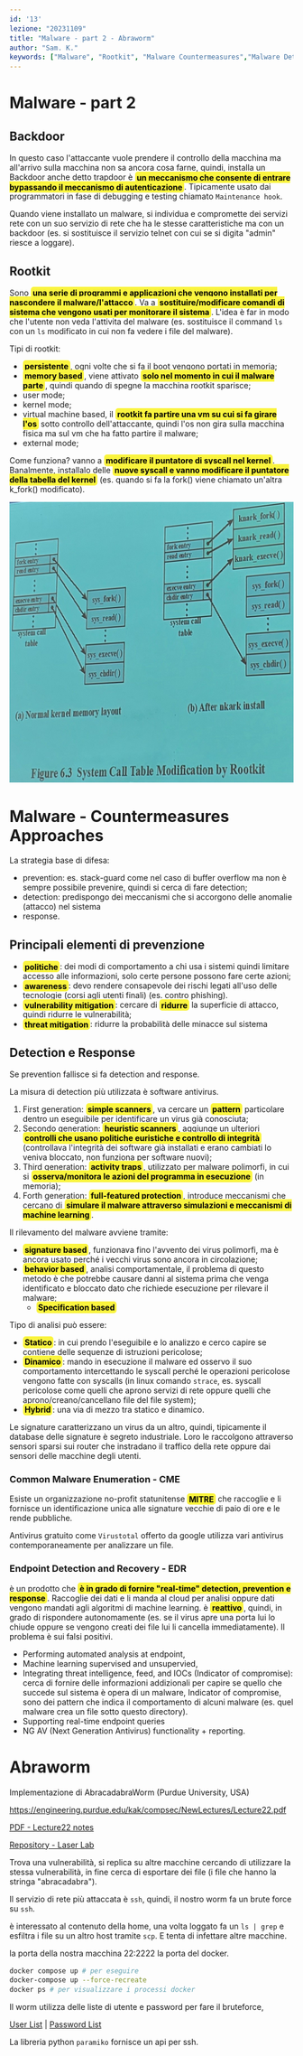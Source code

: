 ```yaml
---
id: '13'
lezione: "20231109"
title: "Malware - part 2 - Abraworm"
author: "Sam. K."
keywords: ["Malware", "Rootkit", "Malware Countermeasures","Malware Detection e Response", "Malware Analisi", "Malware Enumeration", "Endpoint Detection and Recovery", "Abraworm"]
---
```


<style>
    strong{
        background-color:#faf43e;
        color: black;
        padding:0.1rem 0.2rem;
        border-radius:5px;
    }
</style>

# Malware - part 2

## Backdoor
In questo caso l'attaccante vuole prendere il controllo della macchina ma all'arrivo sulla macchina non sa ancora cosa farne, quindi, installa un Backdoor anche detto trapdoor è **un meccanismo che consente di entrare bypassando il meccanismo di autenticazione**. Tipicamente usato dai programmatori in fase di debugging e testing chiamato `Maintenance hook`.

Quando viene installato un malware, si individua e compromette dei servizi rete con un suo servizio di rete che ha le stesse caratteristiche ma con un backdoor (es. si sostituisce il servizio telnet con cui se si digita "admin" riesce a loggare).

## Rootkit
Sono **una serie di programmi e applicazioni che vengono installati per nascondere il malware/l'attacco**. Va a **sostituire/modificare comandi di sistema che vengono usati per monitorare il sistema**. L'idea è far in modo che l'utente non veda l'attivita del malware (es. sostituisce il command `ls` con un `ls` modificato in cui non fa vedere i file del malware).

Tipi di rootkit:
* **persistente**, ogni volte che si fa il boot vengono portati in memoria;
* **memory based**, viene attivato **solo nel momento in cui il malware parte**, quindi quando di spegne la macchina rootkit sparisce;
* user mode;
* kernel mode;
* virtual machine based, il **rootkit fa partire una vm su cui si fa girare l'os** sotto controllo dell'attaccante, quindi l'os non gira sulla macchina fisica ma sul vm che ha fatto partire il malware;
* external mode; 

Come funziona? vanno a **modificare il puntatore di syscall nel kernel**. Banalmente, installalo delle **nuove syscall e vanno modificare il puntatore della tabella del kernel** (es. quando si fa la fork() viene chiamato un'altra k_fork() modificato).

![Rootkit](assets/images/rootkit.jpg)

# Malware - Countermeasures Approaches
La strategia base di difesa:
* prevention: es. stack-guard come nel caso di buffer overflow ma non è sempre possibile prevenire, quindi si cerca di fare detection; 
* detection: predispongo dei meccanismi che si accorgono delle anomalie (attacco) nel sistema
* response.

## Principali elementi di prevenzione
* **politiche**: dei modi di comportamento a chi usa i sistemi quindi limitare accesso alle informazioni, solo certe persone possono fare certe azioni;
* **awareness**: devo rendere consapevole dei rischi legati  all'uso delle tecnologie (corsi agli utenti finali) (es. contro phishing).
* **vulnerability mitigation**: cercare di **ridurre** la superficie di attacco, quindi ridurre le vulnerabilità;
* **threat mitigation**: ridurre la probabilità delle minacce sul sistema

## Detection e Response
Se prevention fallisce si fa detection and response.

La misura di detection più utilizzata è software antivirus.

1. First generation: **simple scanners**, va cercare un **pattern** particolare dentro un eseguibile per identificare un virus già conosciuta;
2. Secondo generation: **heuristic scanners**, aggiunge un ulteriori **controlli che usano politiche euristiche e controllo di integrità** (controllava l'integrità dei software già installati e erano cambiati lo veniva bloccato, non funziona per software nuovi); 
3. Third generation: **activity traps**, utilizzato per malware polimorfi, in cui si **osserva/monitora le azioni del programma in esecuzione** (in memoria);
4. Forth generation: **full-featured protection**, introduce meccanismi che cercano di **simulare il malware attraverso simulazioni e meccanismi di machine learning**.

Il rilevamento del malware avviene tramite:
* **signature based**, funzionava fino l'avvento dei virus polimorfi, ma è ancora usato perché i vecchi virus sono ancora in circolazione;
* **behavior based**, analisi comportamentale, il problema di questo metodo è che potrebbe causare danni al sistema prima che venga identificato e bloccato dato che richiede esecuzione per rilevare il malware; 
  * **Specification based**

Tipo di analisi può essere:
* **Statico**: in cui prendo l'eseguibile e lo analizzo e cerco capire se contiene delle sequenze di istruzioni pericolose;
* **Dinamico**: mando in esecuzione il malware ed osservo il suo comportamento intercettando le syscall perché le operazioni pericolose vengono fatte con syscalls (in linux comando `strace`, es. syscall pericolose come quelli che aprono servizi di rete oppure quelli che aprono/creano/cancellano file del file system);
* **Hybrid**: una via di mezzo tra statico e dinamico.

Le signature caratterizzano un virus da un altro, quindi, tipicamente il database delle signature è segreto industriale. Loro le raccolgono attraverso sensori sparsi sui router che instradano il traffico della rete oppure dai sensori delle macchine degli utenti.

### Common Malware Enumeration - CME
Esiste un organizzazione no-profit statunitense **MITRE** che raccoglie e li fornisce un identificazione unica alle signature vecchie di paio di ore e le rende pubbliche.

Antivirus gratuito come `Virustotal` offerto da google utilizza vari antivirus contemporaneamente per analizzare un file.

### Endpoint Detection and Recovery - EDR
è un prodotto che **è in grado di fornire "real-time" detection, prevention e response**. Raccoglie dei dati e li manda al cloud per analisi oppure dati vengono mandati agli algoritmi di machine learning. è **reattivo**, quindi, in grado di rispondere autonomamente (es. se il virus apre una porta lui lo chiude oppure se vengono creati dei file lui li cancella immediatamente). Il problema è sui falsi positivi.

* Performing automated analysis at endpoint,
* Machine learning supervised and unsupervied,
* Integrating threat intelligence, feed, and IOCs (Indicator of compromise): cerca di fornire delle informazioni addizionali per capire se quello che succede sul sistema è opera di un malware, Indicator of compromise, sono dei pattern che indica il comportamento di alcuni malware (es. quel malware crea un file sotto questo directory).
* Supporting real-time endpoint queries
* NG AV (Next Generation Antivirus) functionality + reporting.

# Abraworm
Implementazione di AbracadabraWorm (Purdue University, USA)

https://engineering.purdue.edu/kak/compsec/NewLectures/Lecture22.pdf

[PDF - Lecture22 notes](assets/docs/AbraWorm_Lecture22.pdf)

[Repository - Laser Lab](https://git.laser.di.unimi.it/teozoia/abraworm)

Trova una vulnerabilità, si replica su altre macchine cercando di utilizzare la stessa vulnerabilità, in fine cerca di esportare dei file (i file che hanno la stringa "abracadabra").

Il servizio di rete più attaccata è `ssh`, quindi, il nostro worm fa un brute force su `ssh`.

è interessato al contenuto della home, una volta loggato fa un `ls | grep` e esfiltra i file su un altro host tramite `scp`. E tenta di infettare altre macchine.

la porta della nostra macchina 22:2222 la porta del docker.

```sh
docker compose up # per eseguire
docker-compose up --force-recreate
docker ps # per visualizzare i processi docker
```

Il worm utilizza delle liste di utente e password per fare il bruteforce, 

[User List](https://raw.githubusercontent.com/jeanphorn/wordlist/master/usernames.txt) |
[Password List](https://raw.githubusercontent.com/danielmiessler/SecLists/master/Passwords/Leaked-Databases/rockyou-75.txt)

La libreria python `paramiko` fornisce un api per ssh.



